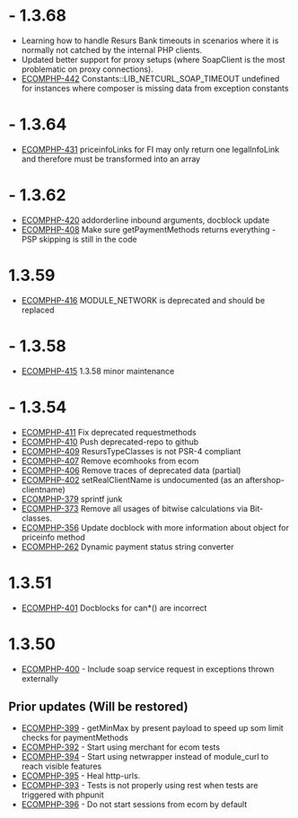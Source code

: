 # - 1.3.68

* Learning how to handle Resurs Bank timeouts in scenarios where it is normally not catched by the internal PHP clients.
* Updated better support for proxy setups (where SoapClient is the most problematic on proxy connections).
* [ECOMPHP-442](https://resursbankplugins.atlassian.net/browse/ECOMPHP-442) Constants::LIB_NETCURL_SOAP_TIMEOUT undefined for instances where composer is missing data from exception constants

# - 1.3.64

* [ECOMPHP-431](https://resursbankplugins.atlassian.net/browse/ECOMPHP-431) priceinfoLinks for FI may only return one legalInfoLink and therefore must be transformed into an array

# - 1.3.62

* [ECOMPHP-420](https://resursbankplugins.atlassian.net/browse/ECOMPHP-420) addorderline inbound arguments, docblock update
* [ECOMPHP-408](https://resursbankplugins.atlassian.net/browse/ECOMPHP-408) Make sure getPaymentMethods returns everything - PSP skipping is still in the code

# 1.3.59

* [ECOMPHP-416](https://resursbankplugins.atlassian.net/browse/ECOMPHP-416) MODULE\_NETWORK is deprecated and should be replaced

# - 1.3.58

* [ECOMPHP-415](https://resursbankplugins.atlassian.net/browse/ECOMPHP-415) 1.3.58 minor maintenance

# - 1.3.54

* [ECOMPHP-411](https://resursbankplugins.atlassian.net/browse/ECOMPHP-411) Fix deprecated requestmethods
* [ECOMPHP-410](https://resursbankplugins.atlassian.net/browse/ECOMPHP-410) Push deprecated-repo to github
* [ECOMPHP-409](https://resursbankplugins.atlassian.net/browse/ECOMPHP-409) ResursTypeClasses is not PSR-4 compliant
* [ECOMPHP-407](https://resursbankplugins.atlassian.net/browse/ECOMPHP-407) Remove ecomhooks from ecom
* [ECOMPHP-406](https://resursbankplugins.atlassian.net/browse/ECOMPHP-406) Remove traces of deprecated data \(partial\)
* [ECOMPHP-402](https://resursbankplugins.atlassian.net/browse/ECOMPHP-402) setRealClientName is undocumented \(as an aftershop-clientname\)
* [ECOMPHP-379](https://resursbankplugins.atlassian.net/browse/ECOMPHP-379) sprintf junk
* [ECOMPHP-373](https://resursbankplugins.atlassian.net/browse/ECOMPHP-373) Remove all usages of bitwise calculations via Bit-classes.
* [ECOMPHP-356](https://resursbankplugins.atlassian.net/browse/ECOMPHP-356) Update docblock with more information about object for priceinfo method
* [ECOMPHP-262](https://resursbankplugins.atlassian.net/browse/ECOMPHP-262) Dynamic payment status string converter

# 1.3.51

* [ECOMPHP-401](https://resursbankplugins.atlassian.net/browse/ECOMPHP-401) Docblocks for can\*\(\) are incorrect

# 1.3.50

* [ECOMPHP-400](https://resursbankplugins.atlassian.net/browse/ECOMPHP-400) - Include soap service request in exceptions thrown externally 

## Prior updates (Will be restored)

* [ECOMPHP-399](https://resursbankplugins.atlassian.net/browse/ECOMPHP-399) - getMinMax by present payload to speed up som limit checks for paymentMethods
* [ECOMPHP-392](https://resursbankplugins.atlassian.net/browse/ECOMPHP-392) - Start using merchant for ecom tests
* [ECOMPHP-394](https://resursbankplugins.atlassian.net/browse/ECOMPHP-394) - Start using netwrapper instead of module_curl to reach visible features
* [ECOMPHP-395](https://resursbankplugins.atlassian.net/browse/ECOMPHP-395) - Heal http-urls.
* [ECOMPHP-393](https://resursbankplugins.atlassian.net/browse/ECOMPHP-393) - Tests is not properly using rest when tests are triggered with phpunit
* [ECOMPHP-396](https://resursbankplugins.atlassian.net/browse/ECOMPHP-396) - Do not start sessions from ecom by default
